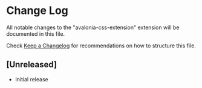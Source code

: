 # Change Log

All notable changes to the "avalonia-css-extension" extension will be documented in this file.

Check [Keep a Changelog](http://keepachangelog.com/) for recommendations on how to structure this file.

## [Unreleased]

- Initial release